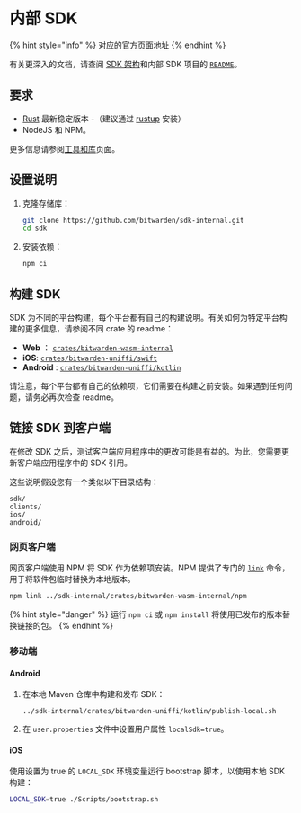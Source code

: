 # 内部 SDK

{% hint style="info" %}
对应的[官方页面地址](https://contributing.bitwarden.com/getting-started/sdk/internal/)
{% endhint %}

有关更深入的文档，请查阅 [SDK 架构](../../architecture/sdk/)和内部 SDK 项目的 [`README`](https://github.com/bitwarden/sdk-internal)。

## 要求[​](https://contributing.bitwarden.com/getting-started/sdk/internal/#requirements) <a href="#requirements" id="requirements"></a>

* [Rust](https://www.rust-lang.org/tools/install) 最新稳定版本 -（建议通过 [rustup](https://rustup.rs/) 安装）
* NodeJS 和 NPM。

更多信息请参阅[工具和库](../tools.md)页面。

## 设置说明[​](https://contributing.bitwarden.com/getting-started/sdk/internal/#setup-instructions) <a href="#setup-instructions" id="setup-instructions"></a>

1.  克隆存储库：

    ```bash
    git clone https://github.com/bitwarden/sdk-internal.git
    cd sdk
    ```
2.  安装依赖：

    ```bash
    npm ci
    ```

## 构建 SDK[​](https://contributing.bitwarden.com/getting-started/sdk/internal/#building-the-sdk) <a href="#building-the-sdk" id="building-the-sdk"></a>

SDK 为不同的平台构建，每个平台都有自己的构建说明。有关如何为特定平台构建的更多信息，请参阅不同 crate 的 readme：

* **Web** ： [`crates/bitwarden-wasm-internal`](https://github.com/bitwarden/sdk-internal/tree/main/crates/bitwarden-wasm-internal)
* **iOS**: [`crates/bitwarden-uniffi/swift`](https://github.com/bitwarden/sdk-internal/tree/main/crates/bitwarden-uniffi/swift)
* **Android** : [`crates/bitwarden-uniffi/kotlin`](https://github.com/bitwarden/sdk-internal/tree/main/crates/bitwarden-uniffi/kotlin)

请注意，每个平台都有自己的依赖项，它们需要在构建之前安装。如果遇到任何问题，请务必再次检查 readme。

## 链接 SDK 到客户端[​](https://contributing.bitwarden.com/getting-started/sdk/internal/#linking-the-sdk-to-clients) <a href="#linking-the-sdk-to-clients" id="linking-the-sdk-to-clients"></a>

在修改 SDK 之后，测试客户端应用程序中的更改可能是有益的。为此，您需要更新客户端应用程序中的 SDK 引用。

这些说明假设您有一个类似以下目录结构：

```
sdk/
clients/
ios/
android/
```

### 网页客户端[​](https://contributing.bitwarden.com/getting-started/sdk/internal/#web-clients) <a href="#web-clients" id="web-clients"></a>

网页客户端使用 NPM 将 SDK 作为依赖项安装。NPM 提供了专门的 [`link`](https://docs.npmjs.com/cli/v9/commands/npm-link) 命令，用于将软件包临时替换为本地版本。

```bash
npm link ../sdk-internal/crates/bitwarden-wasm-internal/npm
```

{% hint style="danger" %}
运行 `npm ci` 或 `npm install` 将使用已发布的版本替换链接的包。
{% endhint %}

### 移动端[​](https://contributing.bitwarden.com/getting-started/sdk/internal/#mobile) <a href="#mobile" id="mobile"></a>

#### **Android**

1.  在本地 Maven 仓库中构建和发布 SDK：

    ```
    ../sdk-internal/crates/bitwarden-uniffi/kotlin/publish-local.sh
    ```
2. 在 `user.properties` 文件中设置用户属性 `localSdk=true`。

#### iOS[​](https://contributing.bitwarden.com/getting-started/sdk/internal/#ios)

使用设置为 true 的 `LOCAL_SDK` 环境变量运行 bootstrap 脚本，以使用本地 SDK 构建：

```bash
LOCAL_SDK=true ./Scripts/bootstrap.sh
```

